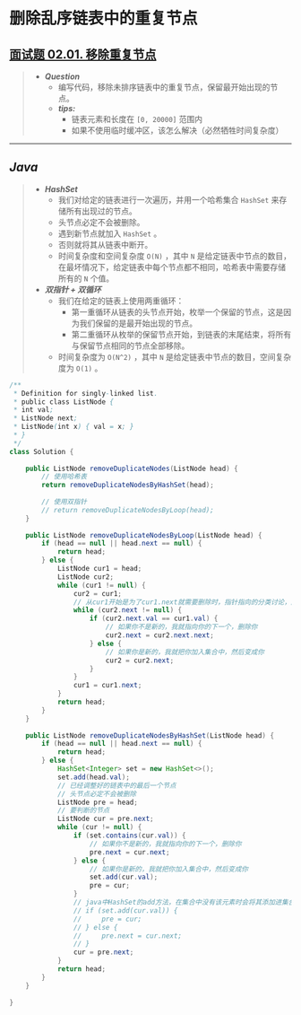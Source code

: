 # 删除乱序链表中的重复节点

## [面试题 02.01. 移除重复节点](https://leetcode.cn/problems/remove-duplicate-node-lcci/)

> - ***Question***
>   - 编写代码，移除未排序链表中的重复节点，保留最开始出现的节点。
>   - ***tips:***
>     - 链表元素和长度在 `[0, 20000]` 范围内
>     - 如果不使用临时缓冲区，该怎么解决（必然牺牲时间复杂度）

---

## *Java*

> - ***HashSet***
>   - 我们对给定的链表进行一次遍历，并用一个哈希集合 `HashSet` 来存储所有出现过的节点。
>   - 头节点必定不会被删除。
>   - 遇到新节点就加入 `HashSet` 。
>   - 否则就将其从链表中断开。
>   - 时间复杂度和空间复杂度 `O(N)` ，其中 `N` 是给定链表中节点的数目，在最坏情况下，给定链表中每个节点都不相同，哈希表中需要存储所有的 `N` 个值。
> - ***双指针 + 双循环***
>   - 我们在给定的链表上使用两重循环：
>     - 第一重循环从链表的头节点开始，枚举一个保留的节点，这是因为我们保留的是最开始出现的节点。
>     - 第二重循环从枚举的保留节点开始，到链表的末尾结束，将所有与保留节点相同的节点全部移除。
>   - 时间复杂度为 `O(N^2)` ，其中 `N` 是给定链表中节点的数目，空间复杂度为 `O(1)` 。

```java
/**
 * Definition for singly-linked list.
 * public class ListNode {
 * int val;
 * ListNode next;
 * ListNode(int x) { val = x; }
 * }
 */
class Solution {
    
    public ListNode removeDuplicateNodes(ListNode head) {
        // 使用哈希表
        return removeDuplicateNodesByHashSet(head);
        
        // 使用双指针
        // return removeDuplicateNodesByLoop(head);
    }
    
    public ListNode removeDuplicateNodesByLoop(ListNode head) {
        if (head == null || head.next == null) {
            return head;
        } else {
            ListNode cur1 = head;
            ListNode cur2;
            while (cur1 != null) {
                cur2 = cur1;
                // 从cur1开始是为了cur1.next就需要删除时，指针指向的分类讨论，因为后面都是改cur2.next，只有这次要改cur1.next
                while (cur2.next != null) {
                    if (cur2.next.val == cur1.val) {
                        // 如果你不是新的，我就指向你的下一个，删除你
                        cur2.next = cur2.next.next;
                    } else {
                        // 如果你是新的，我就把你加入集合中，然后变成你
                        cur2 = cur2.next;
                    }
                }
                cur1 = cur1.next;
            }
            return head;
        }
    }
    
    public ListNode removeDuplicateNodesByHashSet(ListNode head) {
        if (head == null || head.next == null) {
            return head;
        } else {
            HashSet<Integer> set = new HashSet<>();
            set.add(head.val);
            // 已经调整好的链表中的最后一个节点
            // 头节点必定不会被删除
            ListNode pre = head;
            // 要判断的节点
            ListNode cur = pre.next;
            while (cur != null) {
                if (set.contains(cur.val)) {
                    // 如果你不是新的，我就指向你的下一个，删除你
                    pre.next = cur.next;
                } else {
                    // 如果你是新的，我就把你加入集合中，然后变成你
                    set.add(cur.val);
                    pre = cur;
                }
                // java中HashSet的add方法，在集合中没有该元素时会将其添加进集合中并返回true，反之返回false
                // if (set.add(cur.val)) {
                //     pre = cur;
                // } else {
                //     pre.next = cur.next;
                // }
                cur = pre.next;
            }
            return head;
        }
    }
    
}
```
